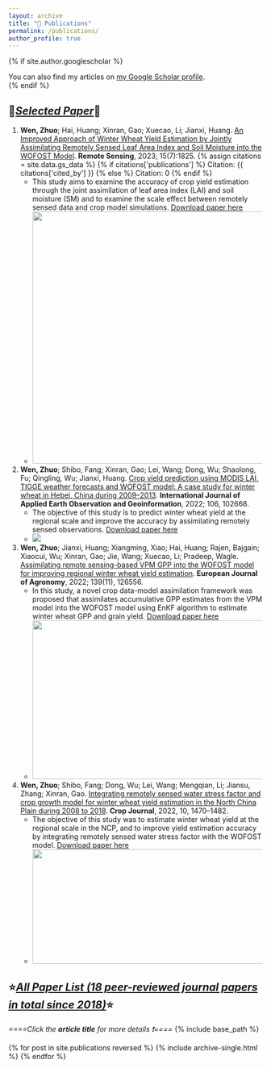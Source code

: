 ```yaml
---
layout: archive
title: "📝 Publications"
permalink: /publications/
author_profile: true
---
```


{% if site.author.googlescholar %}
  <div class="wordwrap">You can also find my articles on <a href="{{site.author.googlescholar}}">my Google Scholar profile</a>.</div>
{% endif %}

## 🌟*<u>Selected Paper</u>*🌟
1. **Wen, Zhuo**; Hai, Huang; Xinran, Gao; Xuecao, Li; Jianxi, Huang. [An Improved Approach of Winter Wheat Yield Estimation by Jointly Assimilating Remotely Sensed Leaf Area Index and Soil Moisture into the WOFOST Model](https://doi.org/10.3390/rs15071825). **Remote Sensing**, 2023; 15(7):1825. {% assign citations = site.data.gs_data %}
{% if citations['publications'] %}
Citation: {{ citations['cited_by'] }}
{% else %}
Citation: 0
{% endif %}
   * This study aims to examine the accuracy of crop yield estimation through the joint assimilation of leaf area index (LAI) and soil moisture (SM) and to examine the scale effect between remotely sensed data and crop model simulations. [Download paper here](https://wenzhuo727.github.io/wen/files/remotesensing2023.pdf)
   * <img src='/wen/images/RS2023.jpg' width='500'>
1. **Wen, Zhuo**; Shibo, Fang; Xinran, Gao; Lei, Wang; Dong, Wu; Shaolong, Fu; Qingling, Wu; Jianxi, Huang. [Crop yield prediction using MODIS LAI, TIGGE weather forecasts and WOFOST model: A case study for winter wheat in Hebei, China during 2009–2013](https://doi.org/10.1016/j.jag.2021.102668). **International Journal of Applied Earth Observation and Geoinformation**, 2022; 106, 102668.
   * The objective of this study is to predict winter wheat yield at the regional scale and improve the accuracy by assimilating remotely sensed observations. [Download paper here](https://wenzhuo727.github.io/wen/files/JAG2021.pdf)
   * <img src='/wen/images/JAG20211.jpg'>
1. **Wen, Zhuo**; Jianxi, Huang; Xiangming, Xiao; Hai, Huang; Rajen, Bajgain; Xiaocui, Wu; Xinran, Gao; Jie, Wang; Xuecao, Li; Pradeep, Wagle. [Assimilating remote sensing-based VPM GPP into the WOFOST model for improving regional winter wheat yield estimation](https://doi.org/10.1016/j.eja.2022.126556). **European Journal of Agronomy**, 2022; 139(11), 126556.
   * In this study, a novel crop data-model assimilation framework was proposed that assimilates accumulative GPP estimates from the VPM model into the WOFOST model using EnKF algorithm to estimate winter wheat GPP and grain yield. [Download paper here](https://wenzhuo727.github.io/wen/files/EJA2022.pdf)
   * <img src='/wen/images/EJA2022.jpg' width='500' height='315'>
1. **Wen, Zhuo**; Shibo, Fang; Dong, Wu; Lei, Wang; Mengqian, Li; Jiansu, Zhang; Xinran, Gao. [Integrating remotely sensed water stress factor and crop growth model for winter wheat yield estimation in the North China Plain during 2008 to 2018](https://doi.org/10.1016/j.cj.2022.04.004). **Crop Journal**, 2022, 10, 1470–1482.
   * The objective of this study was to estimate winter wheat yield at the regional scale in the NCP, and to improve yield estimation accuracy by integrating remotely sensed water stress factor with the WOFOST model. [Download paper here](https://wenzhuo727.github.io/wen/files/CJ2022.pdf)
   * <img src='/wen/images/CJ2022.jpg' width='500' height='227'>

## ⭐*<u>All Paper List (18 peer-reviewed journal papers in total since 2018)</u>*⭐
_====Click the **article title** for more details ❗====_
{% include base_path %}

{% for post in site.publications reversed %}
  {% include archive-single.html %}
{% endfor %}
